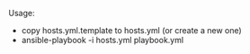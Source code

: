 Usage:
* copy hosts.yml.template to hosts.yml (or create a new one)
* ansible-playbook -i hosts.yml playbook.yml
